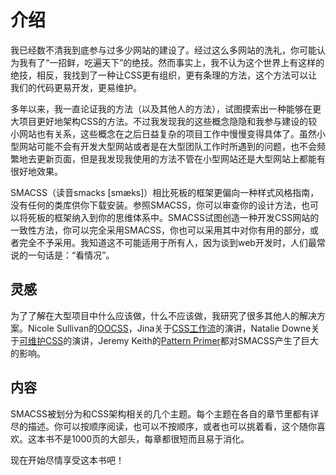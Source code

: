 # 介绍

我已经数不清我到底参与过多少网站的建设了。经过这么多网站的洗礼，你可能认为我有了“一招鲜，吃遍天下”的绝技。然而事实上，我不认为这个世界上有这样的绝技，相反，我找到了一种让CSS更有组织，更有条理的方法，这个方法可以让我们的代码更易开发，更易维护。

多年以来，我一直论证我的方法（以及其他人的方法），试图摸索出一种能够在更大项目更好地架构CSS的方法。不过我发现我的这些概念隐隐和我参与建设的较小网站也有关系，这些概念在之后日益复杂的项目工作中慢慢变得具体了。虽然小型网站可能不会有开发大型网站或者是在大型团队工作时所遇到的问题，也不会频繁地去更新页面，但是我发现我使用的方法不管在小型网站还是大型网站上都能有很好地效果。

SMACSS（读音smacks \[smæks\]）相比死板的框架更偏向一种样式风格指南，没有任何的类库供你下载安装。参照SMACSS，你可以审查你的设计方法，也可以将死板的框架纳入到你的思维体系中。SMACSS试图创造一种开发CSS网站的一致性方法，你可以完全采用SMACSS，你也可以采用其中对你有用的部分，或者完全不予采用。我知道这不可能适用于所有人，因为谈到web开发时，人们最常说的一句话是：“看情况”。

## 灵感

为了了解在大型项目中什么应该做，什么不应该做，我研究了很多其他人的解决方案。Nicole Sullivan的[OOCSS](http://oocss.org)，Jina关于[CSS工作流](https://vimeo.com/15982903)的演讲，Natalie Downe关于[可维护CSS](http://blog.natbat.net/post/46613977728/practical-maintainable-css)的演讲，Jeremy Keith的[Pattern Primer](https://adactio.com/journal/5028)都对SMACSS产生了巨大的影响。

## 内容

SMACSS被划分为和CSS架构相关的几个主题。每个主题在各自的章节里都有详尽的描述。你可以按顺序阅读，也可以不按顺序，或者也可以挑着看，这个随你喜欢。这本书不是1000页的大部头，每章都很短而且易于消化。

现在开始尽情享受这本书吧！

